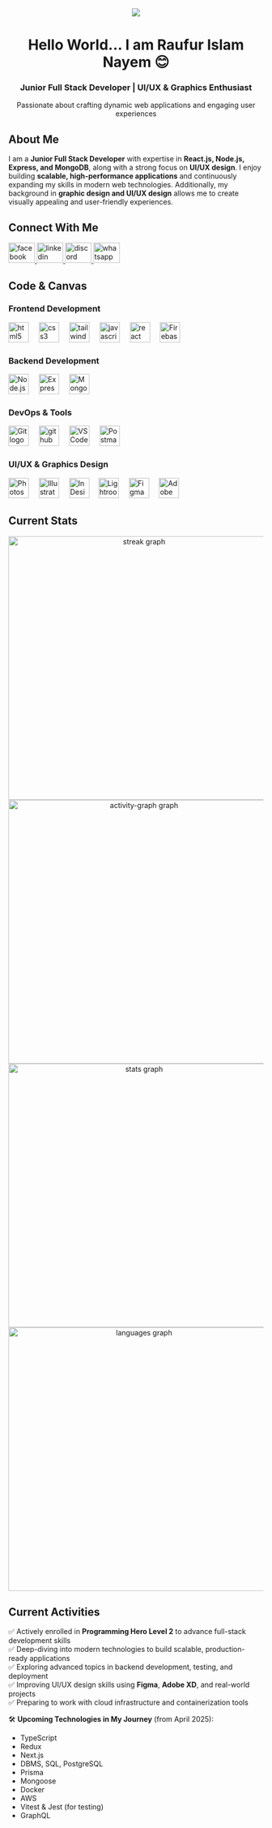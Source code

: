 <div align="center">
  <img height="auto" weight="100%" src="https://i.ibb.co.com/GQF8JfQn/github-banner-17.png" />
</div>

###

<h1 align="center">Hello World... I am Raufur Islam Nayem 😊</h1>
<h3 align="center">Junior Full Stack Developer | UI/UX & Graphics Enthusiast</h3>
<p align="center">Passionate about crafting dynamic web applications and engaging user experiences</p>

###

<h2 align="left">About Me</h2>

<p align="left">I am a <strong>Junior Full Stack Developer</strong> with expertise in <strong>React.js, Node.js, Express, and MongoDB</strong>, along with a strong focus on <strong>UI/UX design</strong>. I enjoy building <strong>scalable, high-performance applications</strong> and continuously expanding my skills in modern web technologies. Additionally, my background in <strong>graphic design and UI/UX design</strong> allows me to create visually appealing and user-friendly experiences. <br>
</p>

###

<h2 align="left">Connect With Me </h2>

<div align="left">
  <a href="https://web.facebook.com/raufurislam.nayem" target="_blank">
    <img src="https://raw.githubusercontent.com/maurodesouza/profile-readme-generator/master/src/assets/icons/social/facebook/default.svg" width="52" height="40" alt="facebook logo"  />
  </a>
  <a href="https://www.linkedin.com/in/raufur-islam-698030319/" target="_blank">
    <img src="https://raw.githubusercontent.com/maurodesouza/profile-readme-generator/master/src/assets/icons/social/linkedin/default.svg" width="52" height="40" alt="linkedin logo"  />
  </a>
<!--   <img src="https://raw.githubusercontent.com/maurodesouza/profile-readme-generator/master/src/assets/icons/social/discord/default.svg" -->
  <a href="https://discordapp.com/users/raufur6299" target="_blank">
<img src="https://raw.githubusercontent.com/maurodesouza/profile-readme-generator/master/src/assets/icons/social/discord/default.svg" width="52" height="40" alt="discord logo"  />
  </a>
  <a href="https://wa.me/+8801648068834" target="_blank">
    <img src="https://raw.githubusercontent.com/maurodesouza/profile-readme-generator/master/src/assets/icons/social/whatsapp/default.svg" width="52" height="40" alt="whatsapp logo"  />
  </a>
</div>

###

<h2 align="left">Code & Canvas</h2>
<!-- <h2 align="left">💻 I Code With</h2> -->

### **Frontend Development**

<div align="left">
  <img src="https://cdn.jsdelivr.net/gh/devicons/devicon/icons/html5/html5-original.svg" height="40" alt="html5 logo"  />
  <img width="12" />
  <img src="https://cdn.jsdelivr.net/gh/devicons/devicon/icons/css3/css3-original.svg" height="40" alt="css3 logo"  />
  <img width="12" />
  <img src="https://www.vectorlogo.zone/logos/tailwindcss/tailwindcss-icon.svg" height="40" alt="tailwindcss logo"  />
  <img width="12" />
  <img src="https://cdn.jsdelivr.net/gh/devicons/devicon/icons/javascript/javascript-original.svg" height="40" alt="javascript logo"  />
  <img width="12" />
  <img src="https://cdn.jsdelivr.net/gh/devicons/devicon/icons/react/react-original.svg" height="40" alt="react logo"  />
  <img width="12" />
    <img src="https://cdn.jsdelivr.net/gh/devicons/devicon/icons/firebase/firebase-plain.svg" height="40" alt="Firebase logo" />
  <!-- <img src="https://cdn.jsdelivr.net/gh/devicons/devicon/icons/nextjs/nextjs-original.svg" height="40" alt="nextjs logo"  /> -->
</div>

###

### **Backend Development**

<div align="left">
  <img src="https://cdn.jsdelivr.net/gh/devicons/devicon/icons/nodejs/nodejs-original.svg" height="40" alt="Node.js logo" />
  <img width="12" />
  <img src="https://skillicons.dev/icons?i=express" height="40" alt="Express.js logo" />
  <img width="12" />
  <img src="https://cdn.jsdelivr.net/gh/devicons/devicon/icons/mongodb/mongodb-original.svg" height="40" alt="MongoDB logo" />
  <img width="12" />

</div>

### **DevOps & Tools**

<!-- ### **⚙️ DevOps & Tools** -->

<div align="left">
  <img src="https://cdn.jsdelivr.net/gh/devicons/devicon/icons/git/git-original.svg" height="40" alt="Git logo" />
  <img width="12" />
  <img src="https://skillicons.dev/icons?i=github" height="40" alt="github logo" height="40" alt="GitHub logo" />
  <img width="12" />
  <img src="https://cdn.jsdelivr.net/gh/devicons/devicon/icons/vscode/vscode-original.svg" height="40" alt="VS Code logo" />
  <img width="12" />
  <img src="https://cdn.jsdelivr.net/gh/devicons/devicon/icons/postman/postman-original.svg" height="40" alt="Postman logo" />
</div>

### **UI/UX & Graphics Design**

<!-- ### **🎨 UI/UX & Graphics Design** -->

<div align="left">
  <img src="https://i.ibb.co.com/hJLGFkM9/photoshop.png" height="40" alt="Photoshop logo" />
  <img width="12" />
  <img src="https://i.ibb.co.com/ZzJpJtwP/illustrator.png" height="40" alt="Illustrator logo" />
  <img width="12" />
  <img src="https://i.ibb.co.com/6J8s08FB/indesign.png" height="40" alt="InDesign logo" />
  <img width="10" />
  <img src="https://i.ibb.co.com/tp5bwLrF/photoshop-lightroom.png" height="40" alt="Lightroom Classic logo" />
  <img width="12" />
  <img src="https://i.ibb.co.com/9m8DGjWY/figma.png" height="40" alt="Figma logo" />
  <img width="12" />
  <img src="https://i.ibb.co.com/ycZVfcnP/xd.png" height="40" alt="Adobe XD logo" />
</div>

###

<h2 align="left">Current Stats</h2>
<!-- <h2 align="left">📈 Current Stats</h2> -->

<div align="center">
  
  <img src="https://nirzak-streak-stats.vercel.app/?user=raufurislam&theme=dracula&hide_border=true" width="520px" alt="streak graph"  /><br>
  <img src="https://github-readme-activity-graph.vercel.app/graph?username=raufurislam&radius=16&theme=dracula&area=true&order=5&hide_border=true&bg_color=282A36" width="520px" alt="activity-graph graph" /> <br>
  <img src="https://github-readme-stats.vercel.app/api?username=raufurislam&hide_title=false&hide_rank=false&show_icons=true&include_all_commits=true&count_private=true&disable_animations=false&theme=dracula&locale=en&hide_border=true&order=1" width="520px" alt="stats graph" /> <br>
  <img src="https://github-readme-stats.vercel.app/api/top-langs?username=raufurislam&locale=en&hide_title=false&layout=compact&card_width=320&langs_count=5&theme=dracula&hide_border=true&order=2" width="520px" alt="languages graph" /> 
   
</div>
<div align="center">
  <!-- <img src="https://profile-counter.glitch.me/raufurislam/count.svg?"  /> -->
</div>
<h2 align="left">Current Activities</h2>
<!-- <h2 align="left">🚀 Current Activities</h2> -->

✅ Actively enrolled in **Programming Hero Level 2** to advance full-stack development skills  
✅ Deep-diving into modern technologies to build scalable, production-ready applications  
✅ Exploring advanced topics in backend development, testing, and deployment  
✅ Improving UI/UX design skills using **Figma**, **Adobe XD**, and real-world projects  
✅ Preparing to work with cloud infrastructure and containerization tools

🛠️ **Upcoming Technologies in My Journey** (from April 2025):

- TypeScript
- Redux
- Next.js
- DBMS, SQL, PostgreSQL
- Prisma
- Mongoose
- Docker
- AWS
- Vitest & Jest (for testing)
- GraphQL

###

###
